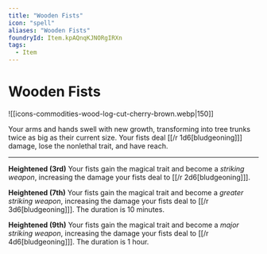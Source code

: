 ```yaml
---
title: "Wooden Fists"
icon: "spell"
aliases: "Wooden Fists"
foundryId: Item.kpAQnqKJNORgIRXn
tags:
  - Item
---
```


# Wooden Fists
![[icons-commodities-wood-log-cut-cherry-brown.webp|150]]

Your arms and hands swell with new growth, transforming into tree trunks twice as big as their current size. Your fists deal [[/r 1d6\[bludgeoning]]\] damage, lose the nonlethal trait, and have reach.

* * *

**Heightened (3rd)** Your fists gain the magical trait and become a _striking weapon_, increasing the damage your fists deal to [[/r 2d6\[bludgeoning]]\].

**Heightened (7th)** Your fists gain the magical trait and become a _greater striking weapon_, increasing the damage your fists deal to [[/r 3d6\[bludgeoning]]\]. The duration is 10 minutes.

**Heightened (9th)** Your fists gain the magical trait and become a _major striking weapon_, increasing the damage your fists deal to [[/r 4d6\[bludgeoning]]\]. The duration is 1 hour.


